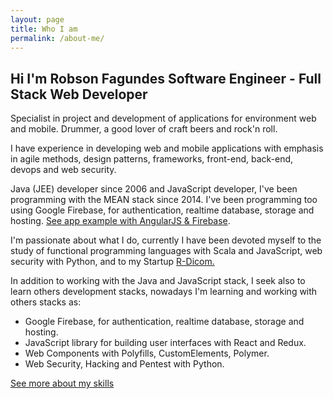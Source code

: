 ```yaml
---
layout: page
title: Who I am
permalink: /about-me/
---
```


Hi I'm Robson Fagundes Software Engineer - Full Stack Web Developer
---------------


Specialist in project and development of applications for environment web and mobile. Drummer, a good lover of craft beers and rock'n roll.

I have experience in developing web and mobile applications with emphasis in agile methods, design patterns, frameworks, front-end, back-end, devops and web security.  

Java (JEE) developer since 2006 and JavaScript developer, I've been programming with the MEAN stack since 2014. I've been programming too using Google Firebase, for authentication, realtime database, storage and hosting. [See app example with AngularJS & Firebase](https://github.com/robsonfagundes/angular-firebase-web-app).

I'm passionate about what I do, currently I have been devoted myself to the study of functional programming languages with Scala and JavaScript, web security with Python, and to my Startup [R-Dicom.](https://rdicom.com.br)

In addition to working with the Java and JavaScript stack, I seek also to learn others development stacks, nowadays I'm learning and working with others stacks as:

 -   Google Firebase, for authentication, realtime database, storage and hosting.
 -   JavaScript library for building user interfaces with React and Redux.
 -   Web Components with Polyfills, CustomElements, Polymer.
 -   Web Security, Hacking and Pentest with Python.


[See more about my skills](https://www.linkedin.com/in/robson-fagundes-7b7a2216)  

